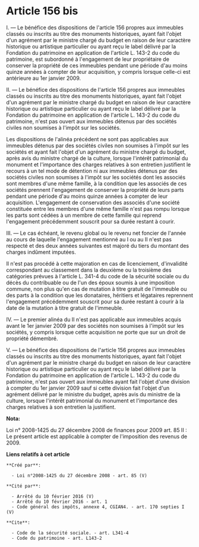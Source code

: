 # Article 156 bis

I. ― Le bénéfice des dispositions de l'article 156 propres aux immeubles classés  ou inscrits au titre des monuments
historiques, ayant fait l'objet d'un agrément  par le ministre chargé du budget en raison de leur caractère historique ou
artistique particulier ou ayant reçu le label délivré par la Fondation du  patrimoine en application de l'article L. 143-2 du
code du patrimoine, est subordonné à  l'engagement de leur propriétaire de conserver la propriété de ces immeubles  pendant
une période d'au moins quinze années à compter de leur acquisition, y  compris lorsque celle-ci est antérieure au 1er janvier
2009.

II. ― Le bénéfice des dispositions de l'article 156 propres aux immeubles  classés ou inscrits au titre des monuments
historiques, ayant fait l'objet d'un  agrément par le ministre chargé du budget en raison de leur caractère historique  ou
artistique particulier ou ayant reçu le label délivré par la Fondation du  patrimoine en application de l'article L. 143-2 du
code du patrimoine, n'est pas ouvert aux  immeubles détenus par des sociétés civiles non soumises à l'impôt sur les
sociétés.

Les dispositions de l'alinéa précédent ne sont pas  applicables aux immeubles détenus par des sociétés civiles non soumises à
l'impôt sur les sociétés et ayant fait l'objet d'un agrément du ministre chargé  du budget, après avis du ministre chargé de
la culture, lorsque l'intérêt  patrimonial du monument et l'importance des charges relatives à son entretien  justifient le
recours à un tel mode de détention ni aux immeubles détenus par  des sociétés civiles non soumises à l'impôt sur les sociétés
dont les associés  sont membres d'une même famille, à la condition que les associés de ces sociétés  prennent l'engagement de
conserver la propriété de leurs parts pendant une  période d'au moins quinze années à compter de leur acquisition.
L'engagement de  conservation des associés d'une société constituée entre les membres d'une même  famille n'est pas rompu
lorsque les parts sont cédées à un membre de cette  famille qui reprend l'engagement précédemment souscrit pour sa durée
restant à  courir.

III. ― Le cas échéant, le revenu global ou le revenu  net foncier de l'année au cours de laquelle l'engagement mentionné au I
ou au II  n'est pas respecté et des deux années suivantes est majoré du tiers du montant  des charges indûment imputées.

Il n'est pas procédé à cette  majoration en cas de licenciement, d'invalidité correspondant au classement dans  la deuxième
ou la troisième des catégories prévues à l'article L. 341-4 du code de la sécurité sociale ou du décès du contribuable  ou de
l'un des époux soumis à une imposition commune, non plus qu'en cas de  mutation à titre gratuit de l'immeuble ou des parts à
la condition que les  donataires, héritiers et légataires reprennent l'engagement précédemment  souscrit pour sa durée
restant à courir à la date de la mutation à titre gratuit  de l'immeuble.

IV. ― Le premier alinéa du II n'est pas  applicable aux immeubles acquis avant le 1er janvier 2009 par des sociétés non
soumises à l'impôt sur les sociétés, y compris lorsque cette acquisition ne  porte que sur un droit de propriété démembré.

V. ― Le  bénéfice des dispositions de l'article 156 propres aux immeubles classés ou  inscrits au titre des monuments
historiques, ayant fait l'objet d'un agrément  par le ministre chargé du budget en raison de leur caractère historique ou
artistique particulier ou ayant reçu le label délivré par la Fondation du  patrimoine en application de l'article L. 143-2 du
code du patrimoine, n'est pas ouvert aux  immeubles ayant fait l'objet d'une division à compter du 1er janvier 2009 sauf  si
cette division fait l'objet d'un agrément délivré par le ministre du budget,  après avis du ministre de la culture, lorsque
l'intérêt patrimonial du monument  et l'importance des charges relatives à son entretien la justifient.

**Nota:**

Loi n° 2008-1425 du 27 décembre 2008 de finances pour 2009 art. 85 II : Le présent article est applicable à compter de
l'imposition des revenus de  2009.

**Liens relatifs à cet article**

	**Créé par**:

	  - Loi n°2008-1425 du 27 décembre 2008 - art. 85 (V)

	**Cité par**:

	  - Arrêté du 10 février 2016 (V)
	  - Arrêté du 10 février 2016 - art. 1
	  - Code général des impôts, annexe 4, CGIAN4. - art. 170 septies I (V)

	**Cite**:

	  - Code de la sécurité sociale. - art. L341-4
	  - Code du patrimoine - art. L143-2
